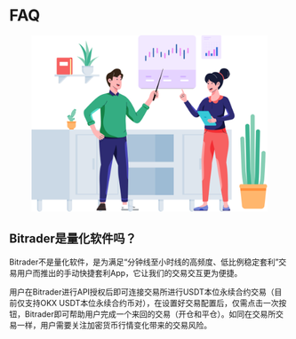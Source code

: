 # FAQ

<figure><img src="../../.gitbook/assets/Group 47302 (1).png" alt="" width="563"><figcaption></figcaption></figure>

## Bitrader是量化软件吗？

Bitrader不是量化软件，是为满足“分钟线至小时线的高频度、低比例稳定套利”交易用户而推出的手动快捷套利App，它让我们的交易交互更为便捷。

用户在Bitrader进行API授权后即可连接交易所进行USDT本位永续合约交易（目前仅支持OKX USDT本位永续合约币对），在设置好交易配置后，仅需点击一次按钮，Bitrader即可帮助用户完成一个来回的交易（开仓和平仓）。如同在交易所交易一样，用户需要关注加密货币行情变化带来的交易风险。

